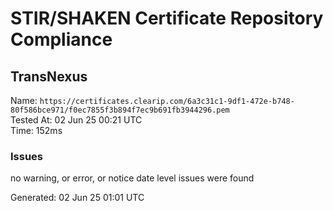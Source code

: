 # STIR/SHAKEN Certificate Repository Compliance

## TransNexus

Name: `https://certificates.clearip.com/6a3c31c1-9df1-472e-b748-80f586bce971/f0ec7855f3b894f7ec9b691fb3944296.pem`\
Tested At: 02 Jun 25 00:21 UTC\
Time: 152ms

### Issues

no warning, or error, or notice date level issues were found

Generated: 02 Jun 25 01:01 UTC
